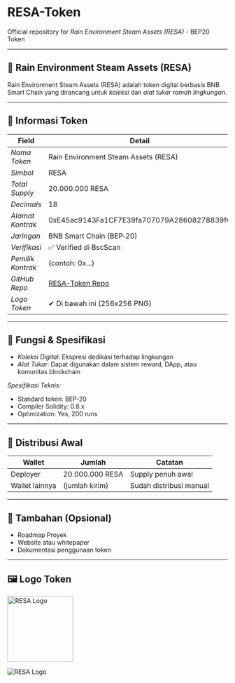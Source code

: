 # RESA-Token

Official repository for *Rain Environment Steam Assets (RESA)* - BEP20 Token

---

## 🌿 Rain Environment Steam Assets (RESA)

Rain Environment Steam Assets (RESA) adalah token digital berbasis BNB Smart Chain yang dirancang untuk *koleksi* dan *alat tukar ramah lingkungan*.

---

## 📌 Informasi Token

| Field              | Detail                                         |
|--------------------|------------------------------------------------|
| *Nama Token*     | Rain Environment Steam Assets (RESA)           |
| *Simbol*         | RESA                                           |
| *Total Supply*   | 20.000.000 RESA                                |
| *Decimals*       | 18                                             |
| *Alamat Kontrak* | 0xE45ac9143Fa1CF7E39fa707079A28608278839f6   |
| *Jaringan*       | BNB Smart Chain (BEP‑20)                        |
| *Verifikasi*     | ✅ Verified di BscScan                          |
| *Pemilik Kontrak*| (contoh: 0x...)                               |
| *GitHub Repo*    | [RESA-Token Repo](https://github.com/Fanata12/RESA-Token) |
| *Logo Token*     | ✔ Di bawah ini (256x256 PNG)                  |

---

## 🔧 Fungsi & Spesifikasi

- *Koleksi Digital*: Ekspresi dedikasi terhadap lingkungan  
- *Alat Tukar*: Dapat digunakan dalam sistem reward, DApp, atau komunitas blockchain  

*Spesifikasi Teknis:*
- Standard token: BEP‑20  
- Compiler Solidity: 0.8.x  
- Optimization: Yes, 200 runs  

---

## 📂 Distribusi Awal

| Wallet         | Jumlah            | Catatan                 |
|----------------|-------------------|--------------------------|
| Deployer       | 20.000.000 RESA   | Supply penuh awal       |
| Wallet lainnya | (jumlah kirim)    | Sudah distribusi manual |

---

## 📁 Tambahan (Opsional)

- Roadmap Proyek  
- Website atau whitepaper  
- Dokumentasi penggunaan token  

---

## 🖼 Logo Token

<img src="https://github.com/user-attachments/assets/16f006d1-10d2-4511-ae38-9367cf5a9157" width="150" alt="RESA Logo" />

![RESA Logo](./Resa-Logo.png)
